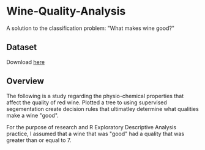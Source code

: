 # Wine-Quality-Analysis
A solution to the classification problem: "What makes wine good?"

## Dataset
Download [here](https://www.openml.org/search?type=data&sort=runs&id=40691&status=active)

## Overview
The following is a study regarding the physio-chemical properties that affect the quality of red wine. Plotted a tree to using supervised segementation create decision rules that ultimatley determine what qualities make a wine "good".

For the purpose of research and R Exploratory Descriptive Analysis practice, I assumed that a wine that was "good" had a quality that was greater than or equal to 7.

 
